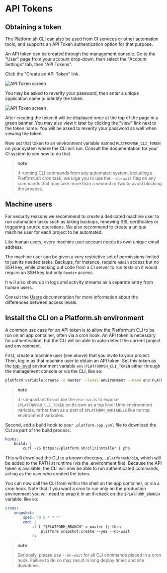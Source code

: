 # API Tokens

## Obtaining a token

The Platform.sh CLI can also be used from CI services or other automation tools, and supports an API Token authentication option for that purpose.

An API token can be created through the management console. Go to the "User" page from your account drop-down, then select the "Account Settings" tab, then "API Tokens".

Click the "Create an API Token" link.

![API Token screen](/images/management-console/account-api-tokens-new.png)

You may be asked to reverify your password, then enter a unique application name to identify the token.

![API Token screen](/images/management-console/account-api-tokens-edit.png)

After creating the token it will be displayed once at the top of the page in a green banner.  You may also view it later by clicking the "view" link next to the token name.  You will be asked to reverify your password as well when viewing the token.

Now set that token to an environment variable named `PLATFORMSH_CLI_TOKEN` on your system where the CLI will run.  Consult the documentation for your CI system to see how to do that.

> **note**
>
> If running CLI commands from any automated system, including a Platform.sh cron task, we urge you to use the `--no-wait` flag on any commands that may take more than a second or two to avoid blocking the process.

## Machine users

For security reasons we recommend to create a dedicated machine user to run automation tasks such as taking backups, renewing SSL certificates or triggering source operations. We also recommend to create a unique machine user for each project to be automated.

Like human users, every machine user account needs its own unique email address.

The machine user can be given a very restrictive set of permissions limited to just its needed tasks. Backups, for instance, require `Admin` access but no SSH key, while checking out code from a CI server to run tests on it would require an SSH key but only `Reader` access.

It will also show up in logs and activity streams as a separate entry from human users.

Consult the [Users](/administration/users.md) documentation for more information about the differences between access levels.

## Install the CLI on a Platform.sh environment

A common use case for an API token is to allow the Platform.sh CLI to be run on an app container, often via a cron hook.  An API token is necessary for authentication, but the CLI will be able to auto-detect the current project and environment.

First, create a machine user (see above) that you invite to your project. Then, log in as that machine user to obtain an API token. Set this token as the [top-level](https://docs.platform.sh/development/variables.html#top-level-environment-variables) environment variable `env:PLATFORMSH_CLI_TOKEN` either through the management console or via the CLI, like so:

```bash
platform variable:create -e master --level environment --name env:PLATFORMSH_CLI_TOKEN --sensitive true --value 'your API token'
```
> **note**
>
> It is important to include the `env:` so as to expose `$PLATFORMSH_CLI_TOKEN` on its own as a top level Unix environment variable, rather than as a part of `$PLATFORM_VARIABLES` like normal environment variables.

Second, add a build hook to your `.platform.app.yaml` file to download the CLI as part of the build process.

```yaml
hooks:
    build: |
        curl -sS https://platform.sh/cli/installer | php
```

This will download the CLI to a known directory, `.platformsh/bin`, which will be added to the PATH at runtime (via the .environment file). Because the API token is available, the CLI will now be able to run authenticated commands, acting as the user who created the token.

You can now call the CLI from within the shell on the app container, or via a cron hook.  Note that if you want a cron to run only on the production environment you will need to wrap it in an if-check on the `$PLATFORM_BRANCH` variable, like so:

```yaml
crons:
    snapshot:
        spec: '0 5 * * *'
        cmd: |
            if [ "$PLATFORM_BRANCH" = master ]; then
                platform snapshot:create --yes --no-wait
            fi
```

> **note**
>
> Seriously, please use `--no-wait` for all CLI commands placed in a cron hook. Failure to do so may result in long deploy times and site downtime.
